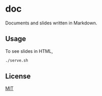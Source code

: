 # doc

Documents and slides written in Markdown.

## Usage

To see slides in HTML,

```sh
./serve.sh
```

## License

[MIT](LICENSE)
